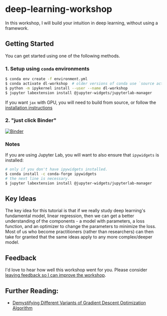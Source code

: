 # deep-learning-workshop

In this workshop, I will build your intuition in deep learning, without using a framework.

## Getting Started

You can get started using one of the following methods.

### 1. Setup using `conda` environments

```bash
$ conda env create -f environment.yml
$ conda activate dl-workshop  # older versions of conda use `source activate` rather than `conda activate`
$ python -m ipykernel install --user --name dl-workshop
$ jupyter labextension install @jupyter-widgets/jupyterlab-manager
```

If you want `jax` with GPU, you will need to build from source, or follow the [installation instructions](https://github.com/google/jax#installation)

### 2. "just click Binder"

[![Binder](https://mybinder.org/badge_logo.svg)](https://mybinder.org/v2/gh/ericmjl/dl-workshop/master)

### Notes

If you are using Jupyter Lab, you will want to also ensure that `ipywidgets` is installed:

```bash
# only if you don't have ipywidgets installed.
$ conda install -c conda-forge ipywidgets
# the next line is necessary.
$ jupyter labextension install @jupyter-widgets/jupyterlab-manager
```

## Key Ideas

The key idea for this tutorial is that if we really study deep learning's fundamental model, linear regression, then we can get a better understanding of the components - a model with parameters, a loss function, and an optimizer to change the parameters to minimize the loss. Most of us who become practitioners (rather than researchers) can then take for granted that the same ideas apply to any more complex/deeper model.

## Feedback

I'd love to hear how well this workshop went for you. Please consider [leaving feedback so I can improve the workshop](https://ericma1.typeform.com/to/Tv185B).

## Further Reading:

- [Demystifying Different Variants of Gradient Descent Optimization Algorithm](https://hackernoon.com/demystifying-different-variants-of-gradient-descent-optimization-algorithm-19ae9ba2e9bc)
